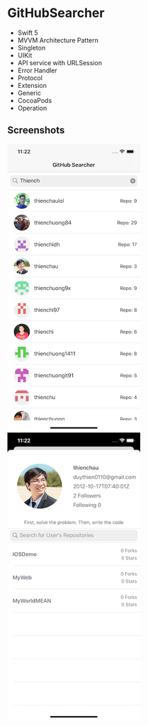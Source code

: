 # GitHubSearcher

+ Swift 5
+ MVVM Architecture Pattern
+ Singleton
+ UIKit
+ API service with URLSession
+ Error Handler
+ Protocol
+ Extension
+ Generic
+ CocoaPods
+ Operation

## Screenshots
![alt test](Media/1.png) ![alt test](Media/2.png)

